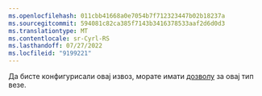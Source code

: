 ```yaml
---
ms.openlocfilehash: 011cbb41668a0e7054b7f712323447b02b18237a
ms.sourcegitcommit: 594081c82ca385f7143b3416378533aaf2d6d0d3
ms.translationtype: MT
ms.contentlocale: sr-Cyrl-RS
ms.lasthandoff: 07/27/2022
ms.locfileid: "9199221"
---
```

Да бисте конфигурисали овај извоз, морате имати [дозволу](../export-destinations.md#set-up-a-new-export) за овај тип везе.